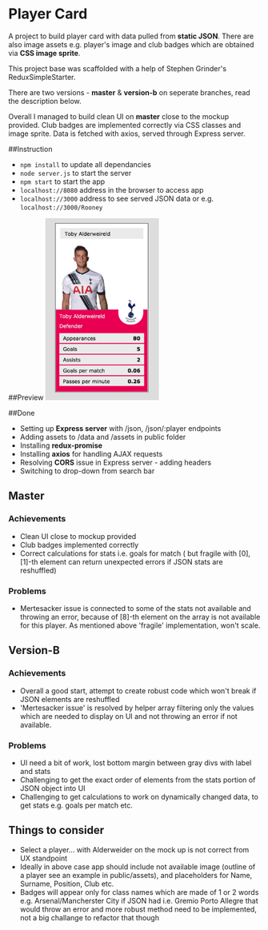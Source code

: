 # Player Card

A project to build player card with data pulled from **static JSON**. There are also image assets e.g. player's image and club badges which are obtained via **CSS image sprite**.  

This project base was scaffolded with a help of Stephen Grinder's ReduxSimpleStarter. 

There are two versions - **master** & **version-b** on seperate branches, read the description below.

Overall I managed to build clean UI on **master** close to the mockup provided. Club badges are implemented correctly via CSS classes and image sprite. Data is fetched with axios, served through Express server. 

##Instruction
- `npm install` to update all dependancies
- `node server.js` to start the server
- `npm start` to start the app
- `localhost://8080` address in the browser to access app
- `localhost://3000` address to see served JSON data or e.g. `localhost://3000/Rooney`

##Preview
<img src="https://github.com/maciejk77/player-card/blob/master/public/assets/screenshot.png?raw=true" width="45%" height="45%" />

##Done
- Setting up **Express server** with /json, /json/:player endpoints
- Adding assets to /data and /assets in public folder
- Installing **redux-promise**
- Installing **axios** for handling AJAX requests
- Resolving **CORS** issue in Express server - adding headers
- Switching to drop-down from search bar

## Master

### Achievements
- Clean UI close to mockup provided
- Club badges implemented correctly
- Correct calculations for stats i.e. goals for match ( but fragile with [0], [1]-th element can return unexpected errors if JSON stats are reshuffled) 

### Problems
- Mertesacker issue is connected to some of the stats not available and throwing an error, because of [8]-th element on the array is not available for this player. As mentioned above 'fragile' implementation, won't scale.


## Version-B

### Achievements
- Overall a good start, attempt to create robust code which won't break if JSON elements are reshuffled
- 'Mertesacker issue' is resolved by helper array filtering only the values which are needed to display on UI and not throwing an error if not available.

### Problems
- UI need a bit of work, lost bottom margin between gray divs with label and stats
- Challenging to get the exact order of elements from the stats portion of JSON object into UI
- Challenging to get calculations to work on dynamically changed data, to get stats e.g. goals per match etc.

## Things to consider

- Select a player... with Alderweider on the mock up is not correct from UX standpoint
- Ideally in above case app should include not available image (outline of a player see an example in public/assets), and placeholders for Name, Surname, Position, Club etc.
- Badges will appear only for class names which are made of 1 or 2 words e.g. Arsenal/Mancherster City if JSON had i.e. Gremio Porto Allegre that would throw an error and more robust method need to be implemented, not a big challange to refactor that though 
